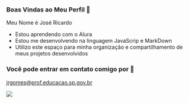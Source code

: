### Boas Vindas ao Meu Perfil 👋

Meu Nome é José Ricardo

- Estou aprendendo com o Alura
- Estou me desenvolvendo na linguagem JavaScrip e MarkDown
- Utilizo este espaço para minha organização e compartilhamento de meus projetos desenvolvidos

### Você pode entrar em contato comigo por 📧

jrgomes@prof.educacao.sp.gov.br

![](https://media.tenor.com/Y5TYcjIzmGUAAAAM/voce-consegue-aprender-sim-rafael-procopio.gif)
